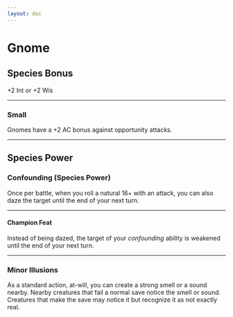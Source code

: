 ```yaml
---
layout: doc
---
```

# Gnome

## Species Bonus

+2 Int or +2 Wis

---

### Small

Gnomes have a +2 AC bonus against opportunity attacks.

---

## Species Power

### Confounding (Species Power)

Once per battle, when you roll a natural 16+ with an attack, you can also daze the target until the end of your next turn.

---

#### Champion Feat

Instead of being dazed, the target of your _confounding_ ability is weakened until the end of your next turn.

---

### Minor Illusions

As a standard action, at-will, you can create a strong smell or a sound nearby. Nearby creatures that fail a normal save notice the smell or sound. Creatures that make the save may notice it but recognize it as not exactly real.
